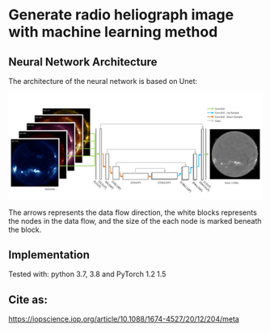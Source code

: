 # Generate radio heliograph image with machine learning method

## Neural Network Architecture 

The architecture of the neural network is based on Unet:

![arc](https://raw.githubusercontent.com/Pjer-zhang/NorhBot/master/img/arc.png)

The arrows represents the data flow direction, the white blocks represents the nodes in the data flow, and the size of the each node is marked beneath the block.

## Implementation

Tested with: python 3.7, 3.8 and PyTorch 1.2 1.5


## Cite as:
https://iopscience.iop.org/article/10.1088/1674-4527/20/12/204/meta
